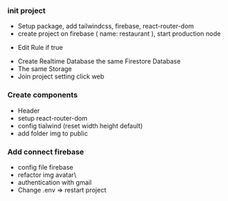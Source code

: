### init project
- Setup package, add tailwindcss, firebase, react-router-dom
- create project on firebase ( name: restaurant ), start production node
+ Edit Rule if true
- Create Realtime Database the same Firestore Database
- The same Storage
- Join project setting click web

### Create components 
- Header
- setup react-router-dom
- config tialwind (reset width height default)
- add folder img to public

### Add connect firebase
- config file firebase
- refactor img avatar\
- authentication with gmail
- Change .env => restart project
